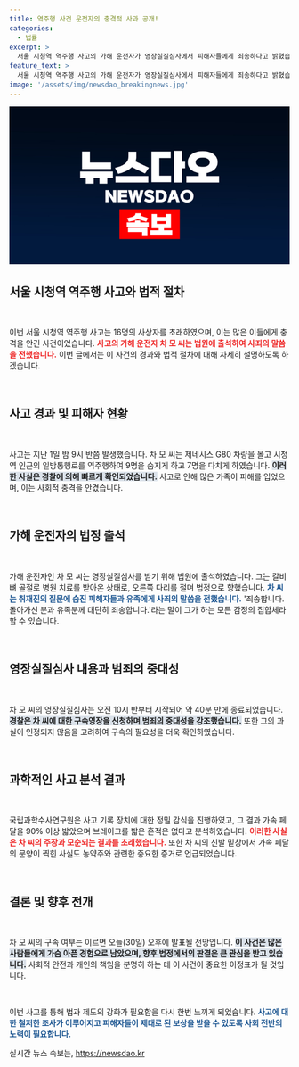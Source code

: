 ```yaml
---
title: 역주행 사건 운전자의 충격적 사과 공개!
categories:
  - 법률
excerpt: >
  서울 시청역 역주행 사고의 가해 운전자가 영장실질심사에서 피해자들에게 죄송하다고 밝혔습니다. 경찰은 그가 범죄의 중대성을 고려해 구속을 요청했으며, 사고 원인에 대한 의문이 증폭되고 있습니다.
feature_text: >
  서울 시청역 역주행 사고의 가해 운전자가 영장실질심사에서 피해자들에게 죄송하다고 밝혔습니다. 경찰은 그가 범죄의 중대성을 고려해 구속을 요청했으며, 사고 원인에 대한 의문이 증폭되고 있습니다.
image: '/assets/img/newsdao_breakingnews.jpg'
---
```


<p><img src="/assets/img/newsdao_breakingnews.jpg" alt="firstkoreanews 속보" /></p>

<h2 data-ke-size="size26">서울 시청역 역주행 사고와 법적 절차</h2>

<p data-ke-size="size16">&nbsp;</p>

<p>이번 서울 시청역 역주행 사고는 16명의 사상자를 초래하였으며, 이는 많은 이들에게 충격을 안긴 사건이었습니다. <b><span style="color: #ee2323;">사고의 가해 운전자 차 모 씨는 법원에 출석하여 사죄의 말씀을 전했습니다.</span></b> 이번 글에서는 이 사건의 경과와 법적 절차에 대해 자세히 설명하도록 하겠습니다.</p>

<p data-ke-size="size16">&nbsp;</p>

<h2 data-ke-size="size26">사고 경과 및 피해자 현황</h2>

<p data-ke-size="size16">&nbsp;</p>

<p>사고는 지난 1일 밤 9시 반쯤 발생했습니다. 차 모 씨는 제네시스 G80 차량을 몰고 시청역 인근의 일방통행로를 역주행하여 9명을 숨지게 하고 7명을 다치게 하였습니다. <b><span style="background-color: #21538527;">이러한 사실은 경찰에 의해 빠르게 확인되었습니다.</span></b> 사고로 인해 많은 가족이 피해를 입었으며, 이는 사회적 충격을 안겼습니다. </p>

<p data-ke-size="size16">&nbsp;</p>

<h2 data-ke-size="size26">가해 운전자의 법정 출석</h2>

<p data-ke-size="size16">&nbsp;</p>

<p>가해 운전자인 차 모 씨는 영장실질심사를 받기 위해 법원에 출석하였습니다. 그는 갈비뼈 골절로 병원 치료를 받아온 상태로, 오른쪽 다리를 절며 법정으로 향했습니다. <b><span style="color: #1a5490;">차 씨는 취재진의 질문에 숨진 피해자들과 유족에게 사죄의 말씀을 전했습니다.</span></b> '죄송합니다. 돌아가신 분과 유족분께 대단히 죄송합니다.'라는 말이 그가 하는 모든 감정의 집합체라 할 수 있습니다.</p>

<p data-ke-size="size16">&nbsp;</p>

<h2 data-ke-size="size26">영장실질심사 내용과 범죄의 중대성</h2>

<p data-ke-size="size16">&nbsp;</p>

<p>차 모 씨의 영장실질심사는 오전 10시 반부터 시작되어 약 40분 만에 종료되었습니다. <b><span style="background-color: #21538527;">경찰은 차 씨에 대한 구속영장을 신청하며 범죄의 중대성을 강조했습니다.</span></b> 또한 그의 과실이 인정되지 않음을 고려하여 구속의 필요성을 더욱 확인하였습니다. </p>

<p data-ke-size="size16">&nbsp;</p>

<h2 data-ke-size="size26">과학적인 사고 분석 결과</h2>

<p data-ke-size="size16">&nbsp;</p>

<p>국립과학수사연구원은 사고 기록 장치에 대한 정밀 감식을 진행하였고, 그 결과 가속 페달을 90% 이상 밟았으며 브레이크를 밟은 흔적은 없다고 분석하였습니다. <b><span style="color: #ee2323;">이러한 사실은 차 씨의 주장과 모순되는 결과를 초래했습니다.</span></b> 또한 차 씨의 신발 밑창에서 가속 페달의 문양이 찍힌 사실도 농약주와 관련한 중요한 증거로 언급되었습니다.</p>

<p data-ke-size="size16">&nbsp;</p>

<h2 data-ke-size="size26">결론 및 향후 전개</h2>

<p data-ke-size="size16">&nbsp;</p>

<p>차 모 씨의 구속 여부는 이르면 오늘(30일) 오후에 발표될 전망입니다. <b><span style="background-color: #21538527;">이 사건은 많은 사람들에게 가슴 아픈 경험으로 남았으며, 향후 법정에서의 판결은 큰 관심을 받고 있습니다.</span></b> 사회적 안전과 개인의 책임을 분명히 하는 데 이 사건이 중요한 이정표가 될 것입니다. </p>

<p data-ke-size="size16">&nbsp;</p>

<p>이번 사고를 통해 법과 제도의 강화가 필요함을 다시 한번 느끼게 되었습니다. <b><span style="color: #1a5490;">사고에 대한 철저한 조사가 이루어지고 피해자들이 제대로 된 보상을 받을 수 있도록 사회 전반의 노력이 필요합니다.</span></b></p>
실시간 뉴스 속보는, <a href="https://newsdao.kr" rel="dofollow">https://newsdao.kr</a>


